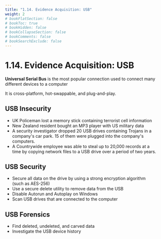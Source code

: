 ```yaml
---
title: "1.14. Evidence Acquisition: USB"
weight: 2
# bookFlatSection: false
# bookToc: true
# bookHidden: false
# bookCollapseSection: false
# bookComments: false
# bookSearchExclude: false
---
```


# 1.14. Evidence Acquisition: USB

**Universal Serial Bus** is the most popular connection used to connect many different devices to a computer

It is cross-platform, hot-swappable, and plug-and-play.

## USB Insecurity

- UK Policeman lost a memory stick containing terrorist cell information
- New Zealand resident bought an MP3 player with US military data
- A security investigator dropped 20 USB drives containing Trojans in a company's car park. 15 of them were plugged into the company's computers.
- A Countrywide employee was able to steal up to 20,000 records at a time by copying network files to a USB drive over a period of two years.

## USB Security

- Secure all data on the drive by using a strong encryption algorithm (such as AES-256)
- Use a secure delete utility to remove data from the USB
- Disable Autorun and Autoplay on Windows
- Scan USB drives that are connected to the computer

## USB Forensics

- Find deleted, undeleted, and carved data
- Investigate the USB device history
